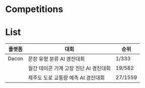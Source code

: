 # Competitions

# List

|플랫폼|대회|순위|
|------|---|---|
|Dacon|문장 유형 분류 AI 경진대회|1/333|
||월간 데이콘 기계 고장 진단 AI 경진대회|19/582|
||제주도 도로 교통량 예측 AI 경진대회|27/1559|
